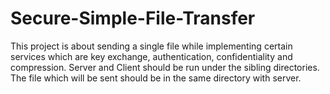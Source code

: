 # Secure-Simple-File-Transfer
This project is about sending a single file while implementing certain services which are key exchange, authentication, confidentiality and compression.
Server and Client should be run under the sibling directories.
The file which will be sent should be in the same directory with server.
